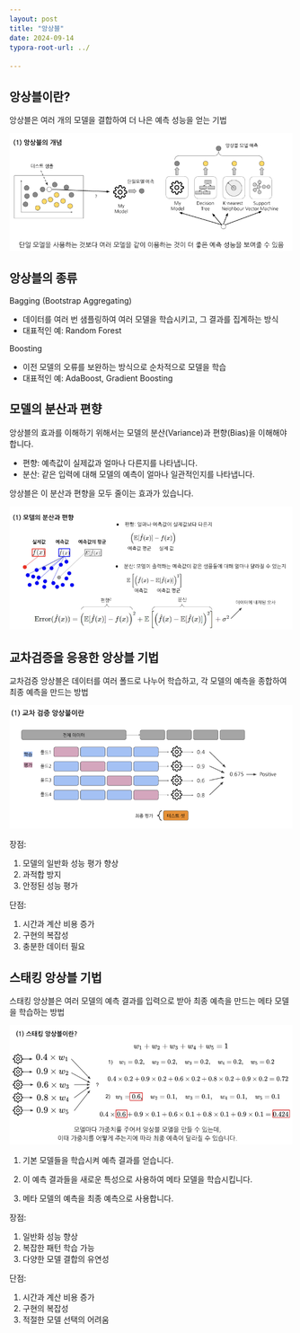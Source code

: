 ```yaml
---
layout: post
title: "앙상블"
date: 2024-09-14
typora-root-url: ../

---
```


## 앙상블이란?

앙상블은 여러 개의 모델을 결합하여 더 나은 예측 성능을 얻는 기법

![image-20240916214509759](/assets/img/image-20240916214509759.png)

## 앙상블의 종류

Bagging (Bootstrap Aggregating)

- 데이터를 여러 번 샘플링하여 여러 모델을 학습시키고, 그 결과를 집계하는 방식
- 대표적인 예: Random Forest

Boosting

- 이전 모델의 오류를 보완하는 방식으로 순차적으로 모델을 학습
- 대표적인 예: AdaBoost, Gradient Boosting

## 모델의 분산과 편향

앙상블의 효과를 이해하기 위해서는 모델의 분산(Variance)과 편향(Bias)을 이해해야 합니다.

- 편향: 예측값이 실제값과 얼마나 다른지를 나타냅니다.
- 분산: 같은 입력에 대해 모델의 예측이 얼마나 일관적인지를 나타냅니다.

앙상블은 이 분산과 편향을 모두 줄이는 효과가 있습니다.

![image-20240916214713244](/assets/img/image-20240916214713244.png)

## 교차검증을 응용한 앙상블 기법

교차검증 앙상블은 데이터를 여러 폴드로 나누어 학습하고, 각 모델의 예측을 종합하여 최종 예측을 만드는 방법

![image-20240916214759370](/assets/img/image-20240916214759370.png)

장점:

1. 모델의 일반화 성능 평가 향상
2. 과적합 방지
3. 안정된 성능 평가

단점:

1. 시간과 계산 비용 증가
2. 구현의 복잡성
3. 충분한 데이터 필요

## 스태킹 앙상블 기법

스태킹 앙상블은 여러 모델의 예측 결과를 입력으로 받아 최종 예측을 만드는 메타 모델을 학습하는 방법

![image-20240916215050234](/assets/img/image-20240916215050234.png)

1. 기본 모델들을 학습시켜 예측 결과를 얻습니다.

2. 이 예측 결과들을 새로운 특성으로 사용하여 메타 모델을 학습시킵니다.

3. 메타 모델의 예측을 최종 예측으로 사용합니다.

장점:

1. 일반화 성능 향상
2. 복잡한 패턴 학습 가능
3. 다양한 모델 결합의 유연성

단점:

1. 시간과 계산 비용 증가
2. 구현의 복잡성
3. 적절한 모델 선택의 어려움









